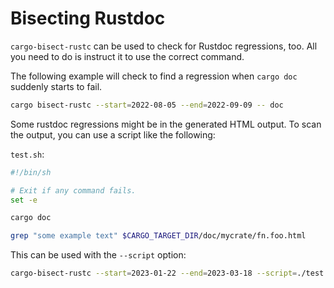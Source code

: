 # Bisecting Rustdoc

`cargo-bisect-rustc` can be used to check for Rustdoc regressions, too.
All you need to do is instruct it to use the correct command.

The following example will check to find a regression when `cargo doc` suddenly starts to fail.

```sh
cargo bisect-rustc --start=2022-08-05 --end=2022-09-09 -- doc
```

Some rustdoc regressions might be in the generated HTML output.
To scan the output, you can use a script like the following:

`test.sh`:
```sh
#!/bin/sh

# Exit if any command fails.
set -e

cargo doc

grep "some example text" $CARGO_TARGET_DIR/doc/mycrate/fn.foo.html
```

This can be used with the `--script` option:

```sh
cargo-bisect-rustc --start=2023-01-22 --end=2023-03-18 --script=./test.sh
```
